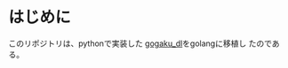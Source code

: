 # はじめに

このリポジトリは、pythonで実装した
[gogaku_dl](https://github.com/takushi1969/gogaku_dl)をgolangに移植し
たのである。

